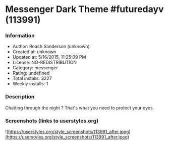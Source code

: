 # Messenger Dark Theme #futuredayv (113991)

### Information
- Author: Roach Sanderson (unknown)
- Created at: unknown
- Updated at: 5/16/2015, 11:25:09 PM
- License: NO-REDISTRIBUTION
- Category: messenger
- Rating: undefined
- Total installs: 3227
- Weekly installs: 1


### Description
Chatting through the night ?
That's what you need to protect your eyes.


### Screenshots (links to userstyles.org)
![https://userstyles.org/style_screenshots/113991_after.jpeg](https://userstyles.org/style_screenshots/113991_after.jpeg)


